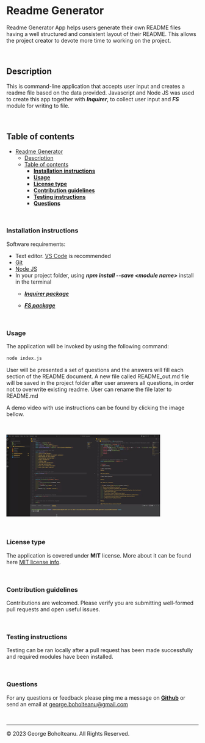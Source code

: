 # Readme Generator

Readme Generator App helps users generate their own README files having a well structured and consistent layout of their README. This allows the project creator to devote more time to working on the project.

&nbsp;

## Description

This is command-line application that accepts user input and creates a readme file based on the data provided. Javascript and Node JS was used to create this app together with ***Inquirer***, to collect user input and ***FS*** module for writing to file.

&nbsp;

## Table of contents

- [Readme Generator](#readme-generator)
  - [Description](#description)
  - [Table of contents](#table-of-contents)
    - [**Installation instructions**](#installation-instructions)
    - [**Usage**](#usage)
    - [**License type**](#license-type)
    - [**Contribution guidelines**](#contribution-guidelines)
    - [**Testing instructions**](#testing-instructions)
    - [**Questions**](#questions)

&nbsp;

### **Installation instructions**

Software requirements:

- Text editor. [VS Code](https://code.visualstudio.com/) is recommended
- [Git](https://git-scm.com/downloads)
- [Node JS](https://nodejs.org/en/download/)
- In your project folder, using ***npm install --save \<module name>***  install in the terminal  
  - ***[Inquirer package](https://www.npmjs.com/package/inquirer)***

  - ***[FS package](https://www.npmjs.com/package/fs)***

&nbsp;

### **Usage**

The application will be invoked by using the following command:

```bash
node index.js
```

User will be presented a set of questions and the answers will fill each section of the README document. A new file called README_out.md file will be saved in the project folder after user answers all questions, in order not to overwrite existing readme. User can rename the file later to README.md

A demo video with use instructions can be found by clicking the image bellow.

&nbsp;

[<img src="./images/readme-generator-preview.jpg" width="80%">](https://drive.google.com/file/d/16oEwrMbkcP0g4I2lZVqd4LoPwBd9Dl_V/view "Demo-Instructions")

&nbsp;

### **License type**

  The application is covered under **MIT** license. More about it can be found here [MIT license info](https://opensource.org/license/mit/).

&nbsp;

### **Contribution guidelines**

Contributions are welcomed. Please verify you are submitting well-formed pull requests and open useful issues.

&nbsp;

### **Testing instructions**

Testing can be ran locally after a pull request has been made successfully and required modules have been installed.

&nbsp;

### **Questions**

For any questions or feedback please ping me a message on **[Github](https://github.com/georgeboholteanu)** or send an email at <george.boholteanu@gmail.com>

&nbsp;

---
© 2023 George Boholteanu. All Rights Reserved.
